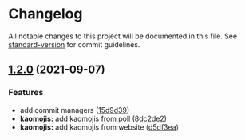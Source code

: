# Changelog

All notable changes to this project will be documented in this file. See [standard-version](https://github.com/conventional-changelog/standard-version) for commit guidelines.

## [1.2.0](https://github.com/mahyarmirrashed/bot-kaomoji/compare/v1.1.0...v1.2.0) (2021-09-07)


### Features

* add commit managers ([15d9d39](https://github.com/mahyarmirrashed/bot-kaomoji/commit/15d9d39abe5810876726cab31ad1df2d0d88fe12))
* **kaomojis:** add kaomojis from poll ([8dc2de2](https://github.com/mahyarmirrashed/bot-kaomoji/commit/8dc2de2c7878ffd83b3bba08fd208542394f5309))
* **kaomojis:** add kaomojis from website ([d5df3ea](https://github.com/mahyarmirrashed/bot-kaomoji/commit/d5df3ea12f3f030ee35d18a7dcab46844e3c5afc))
